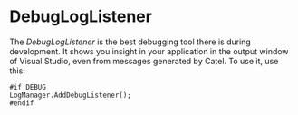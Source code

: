# DebugLogListener

The *DebugLogListener* is the best debugging tool there is during development. It shows you insight in your application in the output window of Visual Studio, even from messages generated by Catel. To use it, use this:

```
#if DEBUG
LogManager.AddDebugListener();
#endif
```
